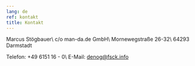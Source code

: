 ```yaml
---
lang: de
ref: kontakt
title: Kontakt
---
```

Marcus Stögbauer\\
c/o man-da.de GmbH\\
Mornewegstraße 26-32\\
64293 Darmstadt

Telefon: +49 6151 16 - 0\\
E-Mail: denog@fsck.info 


